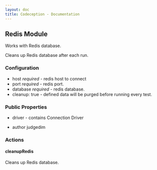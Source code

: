 ```yaml
---
layout: doc
title: Codeception - Documentation
---
```


## Redis Module

Works with Redis database.

Cleans up Redis database after each run.

### Configuration

* host *required* - redis host to connect
* port *required* - redis port.
* database *required* - redis database.
* cleanup: true - defined data will be purged before running every test.

### Public Properties
* driver - contains Connection Driver

 * author judgedim

### Actions


#### cleanupRedis


Cleans up Redis database.
